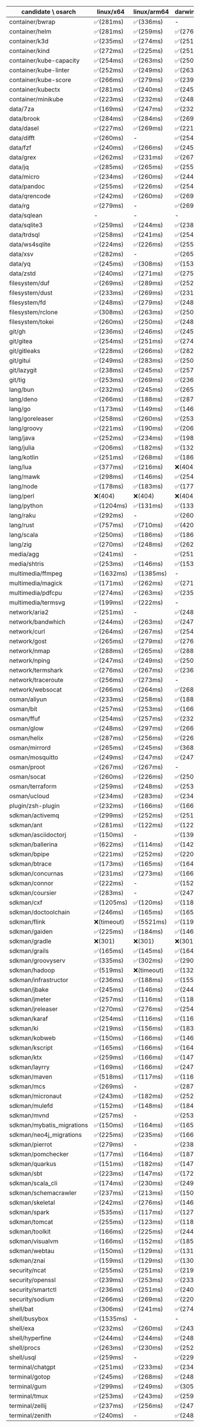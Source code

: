 | candidate \ osarch | linux/x64 | linux/arm64 | darwin/x64 | darwin/arm64 | win/x64 |
| ------------------ | ----------- | ------------ | ---------- | --------- | ------- |
|container/bwrap | ✅(281ms) | ✅(336ms) | - | - | - |
|container/helm | ✅(281ms) | ✅(259ms) | ✅(276ms) | ✅(239ms) | ✅(244ms) |
|container/k3d | ✅(235ms) | ✅(274ms) | ✅(251ms) | ✅(262ms) | ✅(248ms) |
|container/kind | ✅(272ms) | ✅(225ms) | ✅(251ms) | ✅(233ms) | ✅(231ms) |
|container/kube-capacity | ✅(254ms) | ✅(263ms) | ✅(250ms) | ✅(249ms) | ✅(281ms) |
|container/kube-linter | ✅(252ms) | ✅(249ms) | ✅(263ms) | ✅(280ms) | ✅(280ms) |
|container/kube-score | ✅(266ms) | ✅(279ms) | ✅(239ms) | ✅(235ms) | ✅(294ms) |
|container/kubectx | ✅(281ms) | ✅(240ms) | ✅(245ms) | ✅(241ms) | ✅(243ms) |
|container/minikube | ✅(223ms) | ✅(232ms) | ✅(248ms) | ✅(227ms) | ✅(248ms) |
|data/7za | ✅(169ms) | ✅(247ms) | ✅(232ms) | ✅(256ms) | ✅(167ms) |
|data/brook | ✅(284ms) | ✅(284ms) | ✅(269ms) | ✅(268ms) | ✅(250ms) |
|data/dasel | ✅(227ms) | ✅(269ms) | ✅(221ms) | ✅(256ms) | ✅(254ms) |
|data/difft | ✅(260ms) | - | ✅(254ms) | ✅(250ms) | ✅(233ms) |
|data/fzf | ✅(240ms) | ✅(266ms) | ✅(245ms) | ✅(257ms) | ✅(240ms) |
|data/grex | ✅(262ms) | ✅(231ms) | ✅(267ms) | ✅(250ms) | ✅(278ms) |
|data/jq | ✅(285ms) | ✅(265ms) | ✅(255ms) | ✅(227ms) | ✅(259ms) |
|data/micro | ✅(234ms) | ✅(260ms) | ✅(244ms) | ✅(264ms) | ✅(282ms) |
|data/pandoc | ✅(255ms) | ✅(226ms) | ✅(254ms) | ✅(282ms) | ✅(223ms) |
|data/qrencode | ✅(242ms) | ✅(260ms) | ✅(269ms) | ✅(250ms) | ✅(249ms) |
|data/rg | ✅(279ms) | - | ✅(269ms) | ✅(185ms) | ✅(243ms) |
|data/sqlean | - | - | - | ❌(404)| ✅(272ms) |
|data/sqlite3 | ✅(259ms) | ✅(244ms) | ✅(238ms) | ✅(278ms) | ✅(247ms) |
|data/trdsql | ✅(258ms) | ✅(241ms) | ✅(254ms) | ✅(279ms) | ✅(242ms) |
|data/ws4sqlite | ✅(224ms) | ✅(226ms) | ✅(255ms) | ✅(247ms) | ✅(245ms) |
|data/xsv | ✅(282ms) | - | ✅(265ms) | - | ✅(239ms) |
|data/yq | ✅(245ms) | ✅(308ms) | ✅(153ms) | ✅(269ms) | ✅(237ms) |
|data/zstd | ✅(240ms) | ✅(271ms) | ✅(275ms) | ✅(249ms) | ✅(252ms) |
|filesystem/duf | ✅(269ms) | ✅(289ms) | ✅(252ms) | ✅(242ms) | ✅(229ms) |
|filesystem/dust | ✅(233ms) | ✅(269ms) | ✅(231ms) | ✅(308ms) | ✅(265ms) |
|filesystem/fd | ✅(248ms) | ✅(279ms) | ✅(248ms) | ✅(235ms) | ✅(273ms) |
|filesystem/rclone | ✅(308ms) | ✅(263ms) | ✅(250ms) | ✅(235ms) | ✅(254ms) |
|filesystem/tokei | ✅(260ms) | ✅(250ms) | ✅(248ms) | ✅(252ms) | ✅(249ms) |
|git/gh | ✅(236ms) | ✅(246ms) | ✅(245ms) | ✅(246ms) | ✅(234ms) |
|git/gitea | ✅(254ms) | ✅(251ms) | ✅(274ms) | ✅(252ms) | ✅(275ms) |
|git/gitleaks | ✅(228ms) | ✅(266ms) | ✅(282ms) | ✅(247ms) | ✅(263ms) |
|git/gitui | ✅(249ms) | ✅(283ms) | ✅(250ms) | ✅(261ms) | ✅(267ms) |
|git/lazygit | ✅(238ms) | ✅(245ms) | ✅(257ms) | ✅(250ms) | ✅(231ms) |
|git/tig | ✅(253ms) | ✅(269ms) | ✅(236ms) | ✅(262ms) | - |
|lang/bun | ✅(232ms) | ✅(245ms) | ✅(265ms) | ✅(268ms) | - |
|lang/deno | ✅(266ms) | ✅(188ms) | ✅(287ms) | ✅(246ms) | ✅(225ms) |
|lang/go | ✅(173ms) | ✅(149ms) | ✅(146ms) | ✅(146ms) | ✅(144ms) |
|lang/goreleaser | ✅(258ms) | ✅(260ms) | ✅(253ms) | ✅(272ms) | ✅(241ms) |
|lang/groovy | ✅(221ms) | ✅(190ms) | ✅(206ms) | ✅(201ms) | ✅(212ms) |
|lang/java | ✅(252ms) | ✅(234ms) | ✅(198ms) | ✅(208ms) | ✅(200ms) |
|lang/julia | ✅(206ms) | ✅(182ms) | ✅(132ms) | ✅(131ms) | ✅(131ms) |
|lang/kotlin | ✅(251ms) | ✅(268ms) | ✅(186ms) | ✅(183ms) | ✅(164ms) |
|lang/lua | ✅(377ms) | ✅(216ms) | ❌(404)| ❌(404)| ✅(687ms) |
|lang/mawk | ✅(298ms) | ✅(146ms) | ✅(254ms) | ✅(262ms) | ✅(299ms) |
|lang/node | ✅(178ms) | ✅(183ms) | ✅(177ms) | ✅(183ms) | ✅(185ms) |
|lang/perl | ❌(404)| ❌(404)| ❌(404)| ❌(404)| ✅(328ms) |
|lang/python | ✅(1204ms) | ✅(131ms) | ✅(133ms) | ✅(940ms) | ✅(131ms) |
|lang/raku | ✅(292ms) | - | ✅(260ms) | ✅(225ms) | ✅(251ms) |
|lang/rust | ✅(757ms) | ✅(710ms) | ✅(420ms) | ✅(453ms) | ✅(429ms) |
|lang/scala | ✅(250ms) | ✅(186ms) | ✅(186ms) | ✅(204ms) | ✅(164ms) |
|lang/zig | ✅(270ms) | ✅(248ms) | ✅(262ms) | ✅(266ms) | ✅(243ms) |
|media/agg | ✅(241ms) | - | ✅(251ms) | ✅(252ms) | ✅(232ms) |
|media/shtris | ✅(253ms) | ✅(146ms) | ✅(153ms) | ✅(165ms) | ✅(165ms) |
|multimedia/ffmpeg | ✅(1632ms) | ✅(1385ms) | - | ✅(1375ms) | ✅(1370ms) |
|multimedia/magick | ✅(171ms) | ✅(262ms) | ✅(271ms) | ✅(294ms) | - |
|multimedia/pdfcpu | ✅(274ms) | ✅(263ms) | ✅(235ms) | ✅(249ms) | ✅(243ms) |
|multimedia/termsvg | ✅(199ms) | ✅(222ms) | - | ✅(234ms) | - |
|network/aria2 | ✅(251ms) | - | ✅(248ms) | ✅(165ms) | ✅(231ms) |
|network/bandwhich | ✅(244ms) | ✅(263ms) | ✅(247ms) | ✅(251ms) | - |
|network/curl | ✅(264ms) | ✅(267ms) | ✅(254ms) | ✅(259ms) | ✅(276ms) |
|network/gost | ✅(265ms) | ✅(279ms) | ✅(276ms) | ✅(251ms) | ✅(244ms) |
|network/nmap | ✅(288ms) | ✅(265ms) | ✅(288ms) | ✅(247ms) | - |
|network/nping | ✅(247ms) | ✅(249ms) | ✅(250ms) | ✅(250ms) | - |
|network/termshark | ✅(276ms) | ✅(267ms) | ✅(236ms) | ✅(309ms) | ✅(261ms) |
|network/traceroute | ✅(256ms) | ✅(273ms) | - | - | - |
|network/websocat | ✅(266ms) | ✅(264ms) | ✅(268ms) | - | ✅(252ms) |
|osman/aliyun | ✅(233ms) | ✅(258ms) | ✅(188ms) | ✅(257ms) | ✅(248ms) |
|osman/bit | ✅(257ms) | ✅(253ms) | ✅(166ms) | ✅(228ms) | ✅(221ms) |
|osman/ffuf | ✅(254ms) | ✅(257ms) | ✅(232ms) | ✅(230ms) | ✅(232ms) |
|osman/glow | ✅(248ms) | ✅(297ms) | ✅(266ms) | ✅(272ms) | ✅(262ms) |
|osman/helix | ✅(287ms) | ✅(256ms) | ✅(226ms) | ✅(238ms) | ✅(279ms) |
|osman/mirrord | ✅(265ms) | ✅(245ms) | ✅(368ms) | ✅(226ms) | - |
|osman/mosquitto | ✅(249ms) | ✅(247ms) | ✅(247ms) | ✅(270ms) | ✅(250ms) |
|osman/proot | ✅(267ms) | ✅(267ms) | - | - | - |
|osman/socat | ✅(260ms) | ✅(226ms) | ✅(250ms) | ✅(262ms) | - |
|osman/terraform | ✅(259ms) | ✅(248ms) | ✅(253ms) | ✅(263ms) | ✅(236ms) |
|osman/ucloud | ✅(234ms) | ✅(283ms) | ✅(234ms) | ✅(332ms) | ✅(271ms) |
|plugin/zsh-plugin | ✅(232ms) | ✅(166ms) | ✅(166ms) | ✅(165ms) | ✅(167ms) |
|sdkman/activemq | ✅(299ms) | ✅(252ms) | ✅(251ms) | ✅(255ms) | ✅(335ms) |
|sdkman/ant | ✅(281ms) | ✅(122ms) | ✅(122ms) | ✅(121ms) | ✅(121ms) |
|sdkman/asciidoctorj | ✅(150ms) | - | ✅(139ms) | ✅(128ms) | ✅(128ms) |
|sdkman/ballerina | ✅(622ms) | ✅(114ms) | ✅(142ms) | ✅(105ms) | ✅(123ms) |
|sdkman/bpipe | ✅(221ms) | ✅(252ms) | ✅(220ms) | ✅(155ms) | ✅(164ms) |
|sdkman/btrace | ✅(173ms) | ✅(165ms) | ✅(164ms) | ✅(243ms) | ✅(183ms) |
|sdkman/concurnas | ✅(231ms) | ✅(273ms) | ✅(166ms) | ✅(166ms) | ✅(165ms) |
|sdkman/connor | ✅(222ms) | - | ✅(152ms) | ✅(183ms) | ✅(258ms) |
|sdkman/coursier | ✅(283ms) | - | ✅(247ms) | ✅(166ms) | ✅(238ms) |
|sdkman/cxf | ✅(1205ms) | ✅(120ms) | ✅(118ms) | ✅(117ms) | ✅(535ms) |
|sdkman/doctoolchain | ✅(246ms) | ✅(165ms) | ✅(165ms) | ✅(146ms) | ✅(184ms) |
|sdkman/flink | ❌(timeout)| ✅(5521ms) | ✅(119ms) | ✅(116ms) | ✅(116ms) |
|sdkman/gaiden | ✅(225ms) | ✅(184ms) | ✅(146ms) | ✅(182ms) | ✅(165ms) |
|sdkman/gradle | ❌(301)| ❌(301)| ❌(301)| ❌(301)| ❌(301)|
|sdkman/grails | ✅(165ms) | ✅(145ms) | ✅(164ms) | ✅(246ms) | ✅(183ms) |
|sdkman/groovyserv | ✅(335ms) | ✅(302ms) | ✅(290ms) | ✅(304ms) | ✅(296ms) |
|sdkman/hadoop | ✅(519ms) | ❌(timeout)| ✅(132ms) | ❌(timeout)| ✅(116ms) |
|sdkman/infrastructor | ✅(236ms) | ✅(188ms) | ✅(155ms) | ✅(165ms) | ✅(172ms) |
|sdkman/jbake | ✅(245ms) | ✅(146ms) | ✅(244ms) | ✅(165ms) | ✅(184ms) |
|sdkman/jmeter | ✅(257ms) | ✅(116ms) | ✅(118ms) | ✅(250ms) | ✅(116ms) |
|sdkman/jreleaser | ✅(270ms) | ✅(276ms) | ✅(254ms) | ✅(254ms) | ✅(248ms) |
|sdkman/karaf | ✅(254ms) | ✅(116ms) | ✅(116ms) | ✅(116ms) | ✅(124ms) |
|sdkman/ki | ✅(219ms) | ✅(156ms) | ✅(183ms) | ✅(145ms) | ✅(185ms) |
|sdkman/kobweb | ✅(150ms) | ✅(166ms) | ✅(146ms) | ✅(165ms) | ✅(183ms) |
|sdkman/kscript | ✅(165ms) | ✅(166ms) | ✅(164ms) | ✅(183ms) | ✅(176ms) |
|sdkman/ktx | ✅(259ms) | ✅(166ms) | ✅(147ms) | ✅(165ms) | ✅(185ms) |
|sdkman/layrry | ✅(169ms) | ✅(166ms) | ✅(247ms) | ✅(165ms) | ✅(184ms) |
|sdkman/maven | ✅(518ms) | ✅(117ms) | ✅(116ms) | ✅(118ms) | ✅(121ms) |
|sdkman/mcs | ✅(269ms) | - | ✅(287ms) | ✅(229ms) | ✅(242ms) |
|sdkman/micronaut | ✅(243ms) | ✅(182ms) | ✅(252ms) | ✅(147ms) | ✅(241ms) |
|sdkman/mulefd | ✅(152ms) | ✅(148ms) | ✅(184ms) | ✅(149ms) | ✅(151ms) |
|sdkman/mvnd | ✅(257ms) | - | ✅(253ms) | ✅(243ms) | ✅(275ms) |
|sdkman/mybatis_migrations | ✅(150ms) | ✅(164ms) | ✅(165ms) | ✅(185ms) | ✅(146ms) |
|sdkman/neo4j_migrations | ✅(225ms) | ✅(235ms) | ✅(166ms) | ✅(259ms) | ✅(229ms) |
|sdkman/pierrot | ✅(279ms) | - | ✅(238ms) | - | ✅(231ms) |
|sdkman/pomchecker | ✅(177ms) | ✅(164ms) | ✅(187ms) | ✅(146ms) | ✅(164ms) |
|sdkman/quarkus | ✅(151ms) | ✅(182ms) | ✅(147ms) | ✅(148ms) | ✅(166ms) |
|sdkman/sbt | ✅(223ms) | ✅(147ms) | ✅(172ms) | ✅(165ms) | ✅(164ms) |
|sdkman/scala_cli | ✅(174ms) | ✅(230ms) | ✅(249ms) | ✅(249ms) | ✅(277ms) |
|sdkman/schemacrawler | ✅(237ms) | ✅(213ms) | ✅(150ms) | ✅(177ms) | ✅(236ms) |
|sdkman/skeletal | ✅(242ms) | ✅(276ms) | ✅(146ms) | ✅(165ms) | ✅(165ms) |
|sdkman/spark | ✅(535ms) | ✅(117ms) | ✅(127ms) | ✅(119ms) | ✅(118ms) |
|sdkman/tomcat | ✅(255ms) | ✅(123ms) | ✅(118ms) | ✅(122ms) | ✅(118ms) |
|sdkman/toolkit | ✅(166ms) | ✅(225ms) | ✅(244ms) | ✅(164ms) | ✅(261ms) |
|sdkman/visualvm | ✅(166ms) | ✅(152ms) | ✅(185ms) | ✅(145ms) | ✅(148ms) |
|sdkman/webtau | ✅(150ms) | ✅(129ms) | ✅(131ms) | ✅(129ms) | ✅(129ms) |
|sdkman/znai | ✅(159ms) | ✅(129ms) | ✅(130ms) | ✅(133ms) | ✅(129ms) |
|security/ncat | ✅(255ms) | ✅(251ms) | ✅(219ms) | ✅(249ms) | - |
|security/openssl | ✅(239ms) | ✅(253ms) | ✅(233ms) | ✅(259ms) | ✅(268ms) |
|security/smartctl | ✅(236ms) | ✅(251ms) | ✅(240ms) | ✅(256ms) | ✅(257ms) |
|security/sodium | ✅(266ms) | ✅(269ms) | ✅(220ms) | ✅(265ms) | ✅(231ms) |
|shell/bat | ✅(306ms) | ✅(241ms) | ✅(274ms) | ✅(233ms) | ✅(236ms) |
|shell/busybox | ✅(1535ms) | - | - | - | ✅(1057ms) |
|shell/exa | ✅(232ms) | ✅(260ms) | ✅(243ms) | ✅(240ms) | ✅(229ms) |
|shell/hyperfine | ✅(244ms) | ✅(244ms) | ✅(248ms) | ✅(259ms) | ✅(262ms) |
|shell/procs | ✅(263ms) | ✅(230ms) | ✅(252ms) | ✅(275ms) | ✅(287ms) |
|shell/usql | ✅(259ms) | - | ✅(229ms) | ✅(244ms) | ✅(245ms) |
|terminal/chatgpt | ✅(251ms) | ✅(233ms) | ✅(234ms) | ✅(234ms) | ✅(253ms) |
|terminal/gotop | ✅(245ms) | ✅(268ms) | ✅(248ms) | ✅(222ms) | ✅(262ms) |
|terminal/gum | ✅(299ms) | ✅(249ms) | ✅(305ms) | ✅(275ms) | ✅(251ms) |
|terminal/tmux | ✅(253ms) | ✅(243ms) | ✅(259ms) | ✅(270ms) | ✅(249ms) |
|terminal/zellij | ✅(237ms) | ✅(256ms) | ✅(247ms) | ✅(235ms) | - |
|terminal/zenith | ✅(240ms) | - | ✅(248ms) | ✅(261ms) | - |
